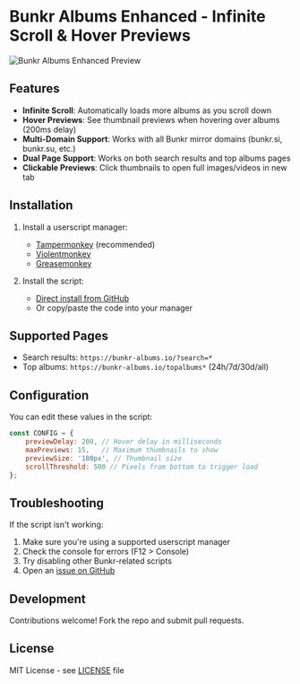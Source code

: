 # Bunkr Albums Enhanced - Infinite Scroll & Hover Previews

![Bunkr Albums Enhanced Preview](https://github.com/WendysBro/bunkr-albums-autoload-previews/raw/main/preview.gif)

## Features

- **Infinite Scroll**: Automatically loads more albums as you scroll down
- **Hover Previews**: See thumbnail previews when hovering over albums (200ms delay)
- **Multi-Domain Support**: Works with all Bunkr mirror domains (bunkr.si, bunkr.su, etc.)
- **Dual Page Support**: Works on both search results and top albums pages
- **Clickable Previews**: Click thumbnails to open full images/videos in new tab

## Installation

1. Install a userscript manager:
   - [Tampermonkey](https://www.tampermonkey.net/) (recommended)
   - [Violentmonkey](https://violentmonkey.github.io/)
   - [Greasemonkey](https://www.greasespot.net/)

2. Install the script:
   - [Direct install from GitHub](https://github.com/WendysBro/bunkr-albums-autoload-previews/raw/main/bunkr-albums-enhanced.user.js)
   - Or copy/paste the code into your manager

## Supported Pages

- Search results: `https://bunkr-albums.io/?search=*`
- Top albums: `https://bunkr-albums.io/topalbums*` (24h/7d/30d/all)

## Configuration

You can edit these values in the script:

```javascript
const CONFIG = {
    previewDelay: 200, // Hover delay in milliseconds
    maxPreviews: 15,   // Maximum thumbnails to show
    previewSize: '180px', // Thumbnail size
    scrollThreshold: 500 // Pixels from bottom to trigger load
};
```

## Troubleshooting

If the script isn't working:

1. Make sure you're using a supported userscript manager
2. Check the console for errors (F12 > Console)
3. Try disabling other Bunkr-related scripts
4. Open an [issue on GitHub](https://github.com/WendysBro/bunkr-albums-autoload-previews/issues)

## Development

Contributions welcome! Fork the repo and submit pull requests.

## License

MIT License - see [LICENSE](LICENSE) file
